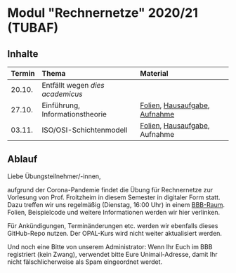 # Modul "Rechnernetze" 2020/21 (TUBAF)

## Inhalte

| Termin              | Thema                             | Material                                                                  |
| :------------------ | :-------------------------------- | :------------------------------------------------------------------------ |
| 20.10.              | Entfällt wegen *dies academicus*  |                                                                           |
| 27.10.              | Einführung, Informationstheorie   | [Folien](https://github.com/JayTee42/tubaf-rn-2020-21/blob/main/01-Informationstheorie/Folien.pdf), [Hausaufgabe](https://github.com/JayTee42/tubaf-rn-2020-21/blob/main/01-Informationstheorie/HA.pdf), [Aufnahme](https://teach.informatik.tu-freiberg.de/playback/presentation/2.0/playback.html?meetingId=e1de5adf5f8a28e92d09eae13ddf8339c94beb77-1603810643140)                 |
| 03.11.              | ISO/OSI-Schichtenmodell           | [Folien](https://github.com/JayTee42/tubaf-rn-2020-21/blob/main/02-ISO_OSI/Folien.pdf), [Hausaufgabe](https://github.com/JayTee42/tubaf-rn-2020-21/blob/main/02-ISO_OSI/HA.pdf), Aufnahme |

## Ablauf
Liebe Übungsteilnehmer/-innen,

aufgrund der Corona-Pandemie findet die Übung für Rechnernetze zur Vorlesung von Prof. Froitzheim in diesem Semester in digitaler Form statt. Dazu treffen wir uns regelmäßig (Dienstag, 16:00 Uhr) in einem [BBB-Raum](https://teach.informatik.tu-freiberg.de/b/jon-9eq-mpq-tz9). Folien, Beispielcode und weitere Informationen werden wir hier verlinken.

Für Ankündigungen, Terminänderungen etc. werden wir ebenfalls dieses GitHub-Repo nutzen. Der OPAL-Kurs wird nicht weiter aktualisiert werden.

Und noch eine Bitte von unserem Administrator: Wenn Ihr Euch im BBB registriert (kein Zwang), verwendet bitte Eure Unimail-Adresse, damit Ihr nicht fälschlicherweise als Spam eingeordnet werdet.
